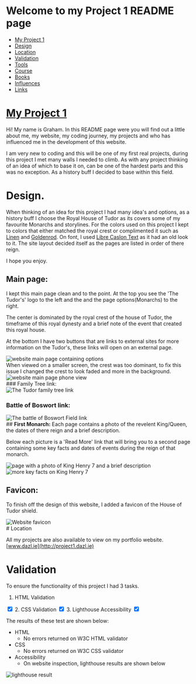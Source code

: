 # Welcome to my Project 1 README page

<ul class="navlist">
                <li><a href="#my project 1">My Project 1</a></li>
                <li><a href="#design">Design</a></li>
                <li><a href="#location">Location</a></li>
                <li><a href="#validation">Validation</a></li>
                <li><a href="#tools">Tools</a></li>
                <li><a href="#course">Course</a></li>
                <li><a href="#books">Books</a></li>
                <li><a href="#influences">Influences</a></li>
                <li><a href="#links">Links</a></li>
            </ul>

# [My Project 1](http://project1.dazl.ie)

Hi! My name is Graham. In this README page were you will find out a little about me, my website, my coding journey, my projects and who has influenced me in the development of this website.

I am very new to coding and this will be one of my first real projects, during this project I met many walls I needed to climb. As with any project thinking of an idea of which to base it on, can be one of the hardest parts and this was no exception. As a history buff I decided to base within this field.
# Design.

When thinking of an idea for this project I had many idea's and options, as a history buff I choose the Royal House of Tudor as its covers some of my favourite Monarchs and storylines. For the colors used on this project I kept to colors that either matched the royal crest or complimented it such as <u>Linen</u> and <u>Goldenrod</u>. On font, I used <u>Libre Caslon Text</u> as it had an old look to it. The site layout decided itself as the pages are listed in order of there reign.

 I hope you enjoy.

##  <b>Main page:</b>
I kept this main page clean and to the point. At the top you see the 'The Tudor's' logo to the left and the and the page options(Monarchs) to the right.

The center is dominated by the royal crest of the house of Tudor, the timeframe of this royal dynesty and a brief note of the event that created this royal house.

At the bottom I have two buttons that are links to external sites for more information on the Tudor's, these links will open on an external page.
<div>
<img title="Main Page" alt="website main page containing options" src="assets/images/readme1.png";>
</div>
When viewed on a smaller screen, the crest was too dominant, to fix this issue I changed the crest to look faded and more in the background.
<div>
<img title="Main Page" alt="website main page phone view" src="assets/images/phone_view.jpg";>
</div>
### Family Tree link:
<div>
<img title="family tree" alt="The Tudor family tree link" src="assets/images/readme4.png";>
</div>

### Battle of Boswort link:
<div>
<img title="battle of boswort" alt="The battle of Boswort Field link" src="assets/images/readme5.png";>
</div>
## <b>First Monarch:</b>
Each page contains a photo of the revelent King/Queen, the dates of there reign and a brief description.

Below each picture is a 'Read More' link that will bring you to a second page containing some key facts and dates of events during the reign of that monarch.

<div>
<img title="Henry VII" alt="page with a photo of King Henry 7 and a brief description" src="assets/images/readme2.png";>
<img title="Henry VII" alt="more key facts on King Henry 7" src="assets/images/readme3.png";>
</div>

## <b>Favicon:</b>
To finish off the design of this website, I added a favicon of the House of Tudor shield.

<div>
<img title="favicon" alt="Website favicon" src="assets/images/favicon.png";>
</div>
# Location

All my projects are also available to view on my portfolio website.
[www.dazl.ie](http://project1.dazl.ie)

# Validation
To ensure the functionality of this project I had 3 tasks.
1. HTML Validation
<input type="checkbox" input checked>
2. CSS Validation
<input type="checkbox" input checked>
3. Lighthouse Accessibility
<input type="checkbox" input checked>

The results of these test are shown below:

<ul>
<li>HTML <ul style="list-style-type:circle"><li>No errors returned on W3C HTML validator</li></ul>
</li>
<li>CSS <ul style="list-style-type:circle"><li>No errors returned on W3C CSS validator</li></ul>
</li>
<li>Accessibility <ul style="list-style-type:circle"><li>On website inspection, lighthouse results are shown below</li></ul>
</li>
</ul>
<img title="lighthouse" alt="lighthouse result" src="assets/images/lighthouse.png";>
